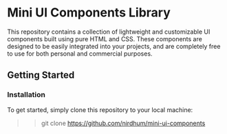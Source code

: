 # Mini UI Components Library

This repository contains a collection of lightweight and customizable UI components built using pure HTML and CSS. These components are designed to be easily integrated into your projects, and are completely free to use for both personal and commercial purposes.

## Getting Started

### Installation
To get started, simply clone this repository to your local machine:

>>git clone https://github.com/nirdhum/mini-ui-components


